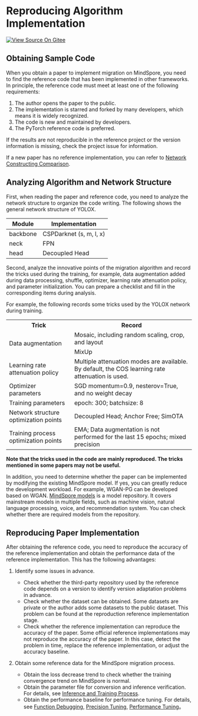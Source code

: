# Reproducing Algorithm Implementation

[![View Source On Gitee](https://mindspore-website.obs.cn-north-4.myhuaweicloud.com/website-images/master/resource/_static/logo_source_en.svg)](https://gitee.com/mindspore/docs/blob/master/docs/mindspore/source_en/migration_guide/reproducing_algorithm.md)

## Obtaining Sample Code

When you obtain a paper to implement migration on MindSpore, you need to find the reference code that has been implemented in other frameworks. In principle, the reference code must meet at least one of the following requirements:

1. The author opens the paper to the public.
2. The implementation is starred and forked by many developers, which means it is widely recognized.
3. The code is new and maintained by developers.
4. The PyTorch reference code is preferred.

If the results are not reproducible in the reference project or the version information is missing, check the project issue for information.

If a new paper has no reference implementation, you can refer to [Network Constructing Comparison](https://www.mindspore.cn/docs/en/master/migration_guide/model_development/model_development.html).

## Analyzing Algorithm and Network Structure

First, when reading the paper and reference code, you need to analyze the network structure to organize the code writing. The following shows the general network structure of YOLOX.

| Module| Implementation|
| ---- | ---- |
| backbone | CSPDarknet (s, m, l, x)|
| neck | FPN |
| head | Decoupled Head |

Second, analyze the innovative points of the migration algorithm and record the tricks used during the training, for example, data augmentation added during data processing, shuffle, optimizer, learning rate attenuation policy, and parameter initialization. You can prepare a checklist and fill in the corresponding items during analysis.

For example, the following records some tricks used by the YOLOX network during training.

<table>
    <tr>
        <th>Trick</th>
        <th>Record</th>
   </tr>
    <tr>
        <td rowspan="2">Data augmentation</td>
        <td >Mosaic, including random scaling, crop, and layout</td>
    </tr>
    <tr>
        <td >MixUp</td>
    </tr>
    <tr>
        <td >Learning rate attenuation policy</td>
        <td >Multiple attenuation modes are available. By default, the COS learning rate attenuation is used. </td>
    </tr>
    <tr>
        <td >Optimizer parameters</td>
        <td >SGD momentum=0.9, nesterov=True, and no weight decay</td>
    </tr>
    <tr>
        <td >Training parameters</td>
        <td >epoch: 300; batchsize: 8</td>
    </tr>
    <tr>
        <td >Network structure optimization points</td>
        <td >Decoupled Head; Anchor Free; SimOTA</td>
    </tr>
    <tr>
        <td >Training process optimization points </td>
        <td >EMA; Data augmentation is not performed for the last 15 epochs; mixed precision </td>
    </tr>
</table>

**Note that the tricks used in the code are mainly reproduced. The tricks mentioned in some papers may not be useful.**

In addition, you need to determine whether the paper can be implemented by modifying the existing MindSpore model. If yes, you can greatly reduce the development workload. For example, WGAN-PG can be developed based on WGAN.
[MindSpore models](https://gitee.com/mindspore/models) is a model repository. It covers mainstream models in multiple fields, such as machine vision, natural language processing, voice, and recommendation system. You can check whether there are required models from the repository.

## Reproducing Paper Implementation

After obtaining the reference code, you need to reproduce the accuracy of the reference implementation and obtain the performance data of the reference implementation. This has the following advantages:

1. Identify some issues in advance.

    - Check whether the third-party repository used by the reference code depends on a version to identify version adaptation problems in advance.
    - Check whether the dataset can be obtained. Some datasets are private or the author adds some datasets to the public dataset. This problem can be found at the reproduction reference implementation stage.
    - Check whether the reference implementation can reproduce the accuracy of the paper. Some official reference implementations may not reproduce the accuracy of the paper. In this case, detect the problem in time, replace the reference implementation, or adjust the accuracy baseline.

2. Obtain some reference data for the MindSpore migration process.

    - Obtain the loss decrease trend to check whether the training convergence trend on MindSpore is normal.
    - Obtain the parameter file for conversion and inference verification. For details, see [Inference and Training Process](https://www.mindspore.cn/docs/en/master/migration_guide/model_development/training_and_evaluation.html).
    - Obtain the performance baseline for performance tuning. For details, see
      [Function Debugging](https://www.mindspore.cn/docs/en/master/migration_guide/debug.html),
      [Precision Tuning](https://www.mindspore.cn/docs/en/master/migration_guide/acc_debug.html),
      [Performance Tuning](https://www.mindspore.cn/docs/en/master/migration_guide/perf_debug.html)。
